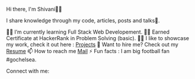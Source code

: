 Hi there, I'm Shivani👩‍💻

I  share knowledge through my code, articles, posts and talks💙️.

👨‍💻 I’m currently learning Full Stack Web Developement.
👨‍💻 Earned Certificate at HackerRank in Problem Solving (basic).
👨‍💻 I like to showcase my work, check it out here : [Projects](https://shivani-narang-portfolio.netlify.app/projects.html)
📄 Want to hire me? Check out my [Resume](https://drive.google.com/drive/my-drive)
📫 How to reach me [Mail](shivaninarang20@gmail.com)
⚡ Fun facts : I am big football fan #gochelsea.


Connect with me:
